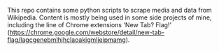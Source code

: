 This repo contains some python scripts to scrape media and data from Wikipedia. Content is mostly being used in some side projects of mine, including the line of Chrome extensions 'New Tab? Flag!' (https://chrome.google.com/webstore/detail/new-tab-flag/lagcgenebmlhjhclaoakigmljeipmamg).